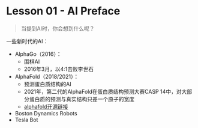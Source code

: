 # Lesson 01 - AI Preface

> 当提到AI时，你会想到什么呢？

一些新时代的AI：

- AlphaGo（2016）：
  - 围棋AI
  - 2016年3月，以4:1击败李世石
- AlphaFold（2018/2021）：
  - 预测蛋白质结构的AI
  - 2021年，第二代的AlphaFold在蛋白质结构预测大赛CASP 14中，对大部分蛋白质的预测与真实结构只差一个原子的宽度
  - [alphafold开源链接](https://github.com/deepmind/alphafold)
- Boston Dynamics Robots
- Tesla Bot